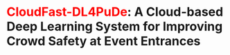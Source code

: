 # <span style='color:Red'>CloudFast-DL4PuDe</span>: A Cloud-based Deep Learning System for Improving Crowd Safety at Event Entrances
